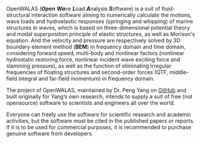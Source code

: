 OpenWALAS (***Open*** ***Wa***ve ***L***oad ***A***nalysis ***S***oftware) is a suit of fluid-structural interaction software aiming to numerically calculate the motions, wave loads and hydroelastic responses (springing and whipping) of marine structures in waves, which is based on three-dimensional potential theory and modal superposition principle of elastic structures, as well as Morison's equation. And the velocity and pressure are respectively solved by 3D boundary element method (**BEM**) in frequency domain and time domain, considering forward speed, multi-body and nonlinear factors (nonlinear hydrostatic restoring force, nonlinear incident wave exciting force and slamming pressure), as well as the function of eliminating irregular frequencies of floating structures and second-order forces (QTF, middle-field integral and far-field momentum) in frequency domain. 

The project of OpenWALAS,  maintained by Dr. Peng Yang on <a href="https://github.com/OpenWALAS/OpenWALAS.github.io">GitHub</a> and built originally for Yang’s own research, intends to supply a suit of free (not opensource) software to scientists and engineers all over the world.  

Everyone can freely use the software for scientific research and academic activities, but the software must be cited in the published papers or reports. If it is to be used for commercial purposes, it is recommended to purchase genuine software from developers.

